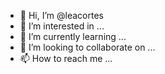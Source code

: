 - 👋 Hi, I’m @leacortes
- 👀 I’m interested in ...
- 🌱 I’m currently learning ...
- 💞️ I’m looking to collaborate on ...
- 📫 How to reach me ...

<!---
leacortes/leacortes is a ✨ special ✨ repository because its `README.md` (this file) appears on your GitHub profile.
You can click the Preview link to take a look at your changes.
--->
